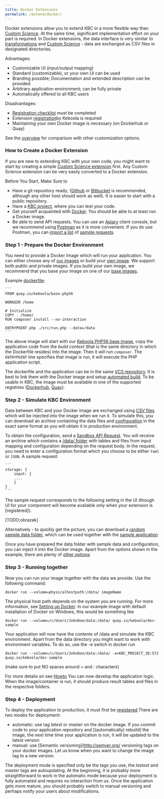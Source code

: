 ```yaml
---
title: Docker Extensions
permalink: /extend/docker/
---
```


Docker extensions allow you to extend KBC in a more flexible way than [Custom Science](/extend/custom-science/). At the same 
time, significant implementation effort on your part is required. In Docker extensions, the data interface is 
very similar to [transformations](https://help.keboola.com/transformations/) 
and [Custom Science](/extend/custom-science/) - data are exchanged as 
CSV files in designated directories.


Advantages:

* Customizable UI (input/output mapping) 
* Standard (customizable), or your own UI can be used
* Branding possible; Documentation and extended description can be provided
* Arbitrary application environment; can be fully private
* Automatically offered to all KBC users

Disadvantages:

* [Registration checklist](/extend/registration/checklist/) must be completed
* Extension [registration](/extend/registration/)by Keboola is required
* Maintaining your own Docker image is necessary (on Dockerhub or Quay)

See the [overview](/extend/) for comparison with other customization options.


### How to Create a Docker Extension
If you are new to extending KBC with your own code, you might want to start by creating a 
simple [Custom Science extension](/extend/custom-science/) first. Any Custom Science extension can be very easily 
converted to a Docker extension. 

Before You Start, Make Sure to

- Have a git repository ready; ([Github](https://github.com/) or [Bitbucket](https://bitbucket.org/) is recommended, although any other host should work as well). It is easier to start with a public repository.
- Have a [KBC project](/overview/devel-project/), where you can test your code.
- Get yourself acquainted with [Docker](/extend/docker/tutorial/). You should be able to at least run a Docker image.
- Be able to send API requests. You can use an [Apiary](https://apiary.io/) client console, but we 
recommend using [Postman](https://www.getpostman.com/) as it is 
more convenient. If you do use Postman, you can [import a list](/overview/api/)
of [sample requests](https://www.getpostman.com/collections/87da6ac847f5edcac776).


### Step 1 - Prepare the Docker Environment
You need to provide a Docker Image which will run your application. You can either choose any of 
[our images](/extend/docker/images/) or build your [own image](/extend/docker/howto/). 
We support both public and private images. If you build your own image, we recommend that you base your image
 on one of our [base images](/extend/docker/images/).  

Example [dockerfile](https://github.com/keboola/docker-demo-app/dockerfile):

	```
	FROM quay.io/keboola/base-php56

    WORKDIR /home

    # Initialize 
    COPY . /home/
    RUN composer install --no-interaction

    ENTRYPOINT php ./src/run.php --data=/data
	```

The above image will start with our [Keboola PHP56 base image](https://quay.io), copy the application code from 
the *build context* (that is the same directory in which the Dockerfile resides) into the image. Then it will run
`composer`. The `ENTRYPOINT` line specifies that image is run, it will execute the PHP application script. 

The dockerfile and the application can be in the same [VCS repository](https:/github.com). It is best to link 
them with the Docker image and setup [automated build](/extend/docker/tutorial/automated-build/). To 
be usable in KBC, the image must be available in one of the supported registries ([Dockerhub](), [Quay]()).


### Step 2 - Simulate KBC Environment
Data between KBC and your Docker image are exchanged using [CSV files](/extend/common-interface/) which will be 
injected into the image when we run it. To simulate this, you can download an archive containing the data files 
and [configuration](/extend/common-interface/config-file/) in the exact same format as you will obtain it
in production environment.

To obtain the configuration, send a [Sandbox API Request](/extend/common-interface/sandbox/). You will receive an 
archive which contains a [/data/ folder](/extend/common-interface/) with tables and files from input mapping and
configuration depending on the request body. In the request, you need to enter a configuration format which 
you choose to be either `Yaml` or `JSON`. A sample request:

	```
	storage: {
		input: {
		....
		}
	}
	```
 
The sample request corresponds to the following setting in the UI (though UI for your component will become 
available only when your extension is [registered]). 

[TODO:obrazek]

Alternatively - to quickly get the picture, you can download a [random sample data folder](), which can be used
together with the [sample application](/docker-demo-app/)

Once you have prepared the data folder with sample data and configuration, you can inject it into the Docker image. 
Apart from the options shown in the example, there are plenty of [other options](/extend/common-interface/config-file/)


### Step 3 - Running together
Now you can run your image together with the data we provide. Use the following command:

`docker run --volume=physicalhostpath:/data/ imageName`

The physical host path depends on the system you are running. For more information, 
see [Setting up Docker](/extend/docker/tutorial/sharing-files/). In our example image with default installation of Docker on 
Windows, this would be something like

`docker run --volume=/c/Users/JohnDoe/data:/data/ quay.io/keboola/doc-sample`

Your application will now have the contents of /data and simulate the KBC environment. Apart from the data directory you 
might want to work with environment variables. To do so, use the -e switch in docker run

`docker run --volume=/c/Users/JohnDoe/data:/data/ -e=KBC_PROJECT_ID:572 quay.io/keboola/doc-sample`

(make sure to put NO spaces around = and : characters)

For more details on see [Howto](/extend/docker/running/) You can now develop the application logic. 
When the image/container is run, it should produce result tables and files in the respective folders.

### Step 4 - Deployment
To deploy the application to production, it must first be [registered](/extend/registration/).There are two modes for deployment:

- automatic: use tag *latest* or *master* on the docker image. If you commit code to your application 
repository and [(automatically) rebuild] the image, the next time time your application is run, 
it will be updated to the latest version
- manual: use [Semantic versioning](http://semver.org/ versioning tags on your docker images. 
Let us know when you want to change the image tag to a new version. 

The deployment mode is specified only be the tags you use, the *lastest* and *master* tags are autoupdating.
At the beginning, it is probably more straightforward to work in the automatic mode because your deployment is 
fully automated and requires no interaction from us. Once the application gets more mature, you should probably 
switch to manual versioning and perhaps notify your users about modifications.

